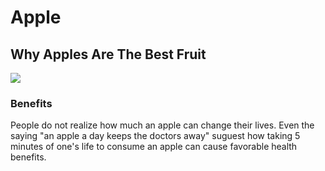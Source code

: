 # Apple
## Why Apples Are The Best Fruit
<img src="https://preppykitchen.com/wp-content/uploads/2023/08/Apple-Pie-Recipe-Recipe-Card-500x500.jpg">

### Benefits
People do not realize how much an apple can change their lives. Even the saying "an apple a day keeps the doctors away" suguest how taking 5 minutes of one's life to consume an apple can cause favorable health benefits.

